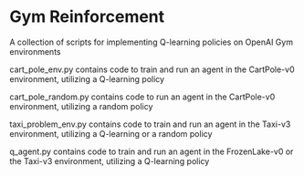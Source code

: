 # Gym Reinforcement
A collection of scripts for implementing Q-learning policies on OpenAI Gym environments

cart_pole_env.py contains code to train and run an agent in the CartPole-v0 environment, utilizing a Q-learning policy

cart_pole_random.py contains code to run an agent in the CartPole-v0 environment, utilizing a random policy

taxi_problem_env.py contains code to train and run an agent in the Taxi-v3 environment, utilizing a Q-learning or a random policy

q_agent.py contains code to train and run an agent in the FrozenLake-v0 or the Taxi-v3 environment, utilizing a Q-learning policy

